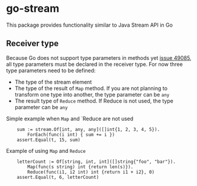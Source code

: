 # go-stream

This package provides functionality similar to Java Stream API in Go

## Receiver type

Because Go does not support type parameters in methods yet [issue 49085](https://github.com/golang/go/issues/49085), all type parameters must be declared in the receiver type. For now three type parameters need to be defined:
* The type of the stream element
* The type of the result of `Map` method. If you are not planning to transform one type into another, the type parameter can be `any`
* The result type of `Reduce` method. If Reduce is not used, the type parameter can be `any`

Simple example when `Map` and `Reduce are not used 
```
	sum := stream.Of[int, any, any]([]int{1, 2, 3, 4, 5}).
		ForEach(func(i int) { sum += i })
	assert.Equal(t, 15, sum)
```

Example of using `Map` and `Reduce`
```
	letterCount := Of[string, int, int]([]string{"foo", "bar"}).
		Map(func(s string) int {return len(s)}).
		Reduce(func(i1, i2 int) int {return i1 + i2}, 0)
	assert.Equal(t, 6, letterCount)        
```
